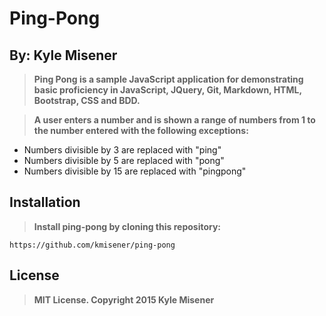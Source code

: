 # **Ping-Pong**  

## By: Kyle Misener
>**Ping Pong is a sample JavaScript application for demonstrating basic proficiency in JavaScript, JQuery, Git, Markdown, HTML, Bootstrap, CSS and BDD.**

> **A user enters a number and is shown a range of numbers from 1 to the number entered with the following exceptions:**

* Numbers divisible by 3 are replaced with "ping"
* Numbers divisible by 5 are replaced with "pong"
* Numbers divisible by 15 are replaced with "pingpong"


## Installation
>**Install ping-pong by cloning this repository:**


    https://github.com/kmisener/ping-pong


## License

>**MIT License. Copyright 2015 Kyle Misener**
